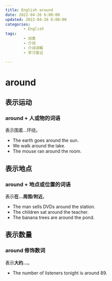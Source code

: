 ```yaml
---
title: English around
date: 2022-04-26 6:00:00
updated: 2022-04-26 6:00:00
categories:
        - English
tags:
        - 词类
        - 介词
        - 介词详解
        - 学习笔记

---
```


# around

## 表示运动

### around + 人或物的词语

表示围着...环绕。

- The earth goes around the sun.
- We walk around the lake.
- The mouse ran around the room.

## 表示地点

### around + 地点或位置的词语

表示**在...周围/附近**。

- The man sells DVDs around the station.
- The children sat around the teacher.
- The banana trees are around the pond.

## 表示数量

### around 修饰数词

表示**大约...**。

- The number of listeners tonight is around 89.